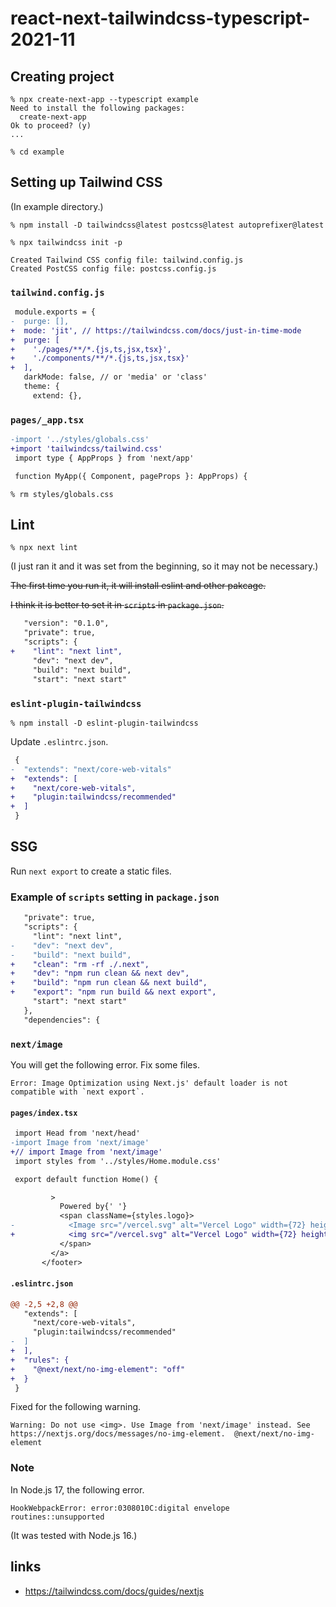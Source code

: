 # react-next-tailwindcss-typescript-2021-11

## Creating project

```
% npx create-next-app --typescript example
Need to install the following packages:
  create-next-app
Ok to proceed? (y)
...
```

```
% cd example
```

## Setting up Tailwind CSS

(In example directory.)

```
% npm install -D tailwindcss@latest postcss@latest autoprefixer@latest
```

```
% npx tailwindcss init -p

Created Tailwind CSS config file: tailwind.config.js
Created PostCSS config file: postcss.config.js
```

### `tailwind.config.js`

```diff
 module.exports = {
-  purge: [],
+  mode: 'jit', // https://tailwindcss.com/docs/just-in-time-mode
+  purge: [
+    './pages/**/*.{js,ts,jsx,tsx}',
+    './components/**/*.{js,ts,jsx,tsx}'
+  ],
   darkMode: false, // or 'media' or 'class'
   theme: {
     extend: {},
```

### `pages/_app.tsx`

```diff
-import '../styles/globals.css'
+import 'tailwindcss/tailwind.css'
 import type { AppProps } from 'next/app'

 function MyApp({ Component, pageProps }: AppProps) {
```

```
% rm styles/globals.css
```
## Lint

```
% npx next lint
```

(I just ran it and it was set from the beginning, so it may not be necessary.)

~~The first time you run it, it will install eslint and other pakcage.~~

~~I think it is better to set it in `scripts` in `package.json`.~~

```diff
   "version": "0.1.0",
   "private": true,
   "scripts": {
+    "lint": "next lint",
     "dev": "next dev",
     "build": "next build",
     "start": "next start"
```

### `eslint-plugin-tailwindcss`

```
% npm install -D eslint-plugin-tailwindcss
```

Update `.eslintrc.json`.

```diff
 {
-  "extends": "next/core-web-vitals"
+  "extends": [
+    "next/core-web-vitals",
+    "plugin:tailwindcss/recommended"
+  ]
 }
```

## SSG

Run `next export` to create a static files.

### Example of `scripts` setting in `package.json`

```diff
   "private": true,
   "scripts": {
     "lint": "next lint",
-    "dev": "next dev",
-    "build": "next build",
+    "clean": "rm -rf ./.next",
+    "dev": "npm run clean && next dev",
+    "build": "npm run clean && next build",
+    "export": "npm run build && next export",
     "start": "next start"
   },
   "dependencies": {
```

### `next/image`

You will get the following error.
Fix some files.

```
Error: Image Optimization using Next.js' default loader is not compatible with `next export`.
```

#### `pages/index.tsx`

```diff
 import Head from 'next/head'
-import Image from 'next/image'
+// import Image from 'next/image'
 import styles from '../styles/Home.module.css'

 export default function Home() {
```

```diff
         >
           Powered by{' '}
           <span className={styles.logo}>
-            <Image src="/vercel.svg" alt="Vercel Logo" width={72} height={16} />
+            <img src="/vercel.svg" alt="Vercel Logo" width={72} height={16} />
           </span>
         </a>
       </footer>
```

#### `.eslintrc.json`

```diff
@@ -2,5 +2,8 @@
   "extends": [
     "next/core-web-vitals",
     "plugin:tailwindcss/recommended"
-  ]
+  ],
+  "rules": {
+    "@next/next/no-img-element": "off"
+  }
 }
```

Fixed for the following warning.

```
Warning: Do not use <img>. Use Image from 'next/image' instead. See https://nextjs.org/docs/messages/no-img-element.  @next/next/no-img-element
```

### Note

In Node.js 17, the following error.

```
HookWebpackError: error:0308010C:digital envelope routines::unsupported
```

(It was tested with Node.js 16.)

## links

* https://tailwindcss.com/docs/guides/nextjs

